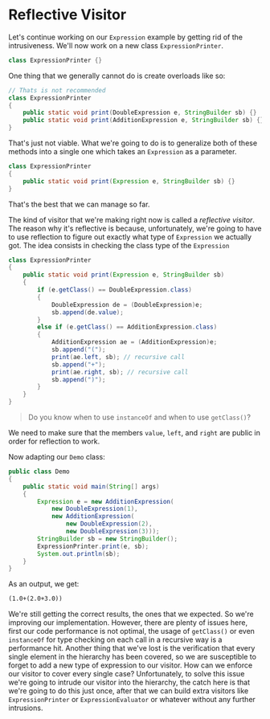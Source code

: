 # Reflective Visitor

Let's continue working on our `Expression` example by getting rid of the intrusiveness. We'll now work on a new class `ExpressionPrinter`.

```java
class ExpressionPrinter {}
```

One thing that we generally cannot do is create overloads like so:

```java
// Thats is not recommended
class ExpressionPrinter 
{
    public static void print(DoubleExpression e, StringBuilder sb) {}
    public static void print(AdditionExpression e, StringBuilder sb) {}
}
```

That's just not viable. What we're going to do is to generalize both of these methods into a single one which takes an `Expression` as a parameter.

```java
class ExpressionPrinter 
{
    public static void print(Expression e, StringBuilder sb) {}
}
```

That's the best that we can manage so far.

The kind of visitor that we're making right now is called a _reflective visitor_. The reason why it's reflective is because, unfortunately, we're going to have to use reflection to figure out exactly what type of `Expression` we actually got. The idea consists in checking the class type of the `Expression` 

```java
class ExpressionPrinter 
{
    public static void print(Expression e, StringBuilder sb) 
    {
        if (e.getClass() == DoubleExpression.class) 
        {
            DoubleExpression de = (DoubleExpression)e;
            sb.append(de.value);
        }
        else if (e.getClass() == AdditionExpression.class) 
        {
            AdditionExpression ae = (AdditionExpression)e;
            sb.append("(");
            print(ae.left, sb); // recursive call
            sb.append("+");
            print(ae.right, sb); // recursive call
            sb.append(")");
        }
    }
}
```

> Do you know when to use `instanceOf` and when to use `getClass()`?

We need to make sure that the members `value`, `left`, and `right` are public in order for reflection to work.

Now adapting our `Demo` class:

```java
public class Demo 
{
    public static void main(String[] args) 
    {
        Expression e = new AdditionExpression(
            new DoubleExpression(1), 
            new AdditionExpression(
                new DoubleExpression(2), 
                new DoubleExpression(3)));
        StringBuilder sb = new StringBuilder();
        ExpressionPrinter.print(e, sb);
        System.out.println(sb);
    }
}
```

As an output, we get:

```txt
(1.0+(2.0+3.0))
```

We're still getting the correct results, the ones that we expected. So we're improving our implementation. However, there are plenty of issues here, first our code performance is not optimal, the usage of `getClass()` or even `instanceOf` for type checking on each call in a recursive way is a performance hit. Another thing that we've lost is the verification that every single element in the hierarchy has been covered, so we are susceptible to forget to add a new type of expression to our visitor. How can we enforce our visitor to cover every single case? Unfortunately, to solve this issue we're going to intrude our visitor into the hierarchy, the catch here is that we're going to do this just once, after that we can build extra visitors like `ExpressionPrinter` or `ExpressionEvaluator` or whatever without any further intrusions.
